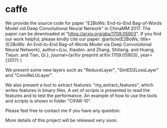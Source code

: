 # caffe
We provide the source code for paper "E2BoWs: End-to-End Bag-of-Words Model vid Deep Convolutional Neural Network" in ChinaMM 2017. The paper can be downloaded at "https://arxiv.org/abs/1709.05903". If you find our work helpful, please kindly cite our paper:
@article{E2BoWs,
  title={E2BoWs: An End-to-End Bag-of-Words Model via Deep Convolutional Neural Network},
  author={Liu, Xiaobin. and Zhang, Shiliang. and Huang, Tiejun. and Tian, Qi.},
  journal={arXiv preprint arXiv:1709.05903},
  year={2017}
}

We present some new layers such as "ReduceLayer", "SimED2LossLayer" and "ConvReLULayer".

We also present a tool to extract features: "my_extract_features", which writes features in binary files. A set of scripts is presented to read the features and to test the performance. An example of how to use the tools and scripts is shown in folder "CIFAR-10".

Please feel free to contact me if you have any question. 

More details of this project will be released very soon.

